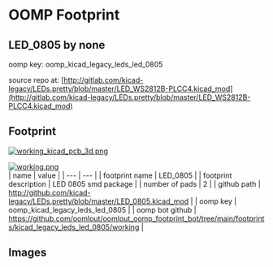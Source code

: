 # OOMP Footprint  
## LED_0805  by none  
  
oomp key: oomp_kicad_legacy_leds_led_0805  
  
source repo at: [http://gitlab.com/kicad-legacy/LEDs.pretty/blob/master/LED_WS2812B-PLCC4.kicad_mod](http://gitlab.com/kicad-legacy/LEDs.pretty/blob/master/LED_WS2812B-PLCC4.kicad_mod)  
## Footprint  
  
[![working_kicad_pcb_3d.png](working_kicad_pcb_3d_600.png)](working_kicad_pcb_3d.png)  
  
[![working.png](working_600.png)](working.png)  
| name | value | 
| --- | --- | 
| footprint name | LED_0805 | 
| footprint description | LED 0805 smd package | 
| number of pads | 2 | 
| github path | http://github.com/kicad-legacy/LEDs.pretty/blob/master/LED_0805.kicad_mod | 
| oomp key | oomp_kicad_legacy_leds_led_0805 | 
| oomp bot github | https://github.com/oomlout/oomlout_oomp_footprint_bot/tree/main/footprints/kicad_legacy_leds_led_0805/working | 
## Images  

